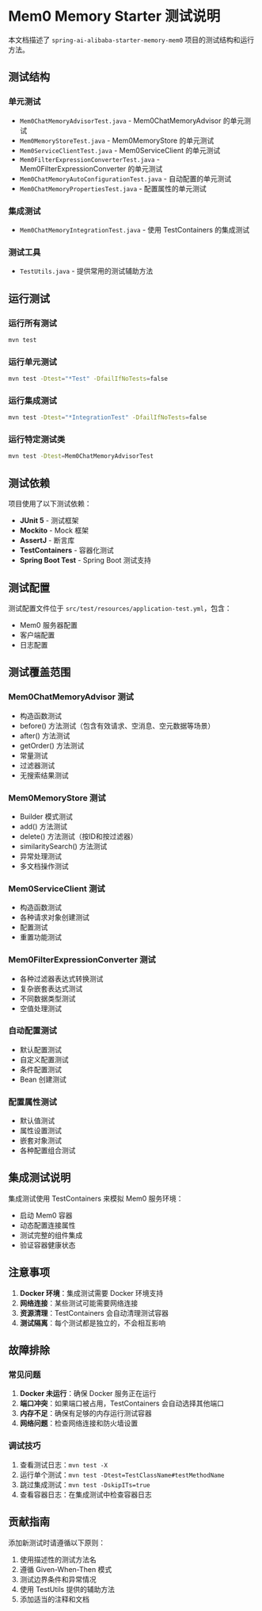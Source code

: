 # Mem0 Memory Starter 测试说明

本文档描述了 `spring-ai-alibaba-starter-memory-mem0` 项目的测试结构和运行方法。

## 测试结构

### 单元测试

- `Mem0ChatMemoryAdvisorTest.java` - Mem0ChatMemoryAdvisor 的单元测试
- `Mem0MemoryStoreTest.java` - Mem0MemoryStore 的单元测试
- `Mem0ServiceClientTest.java` - Mem0ServiceClient 的单元测试
- `Mem0FilterExpressionConverterTest.java` - Mem0FilterExpressionConverter 的单元测试
- `Mem0ChatMemoryAutoConfigurationTest.java` - 自动配置的单元测试
- `Mem0ChatMemoryPropertiesTest.java` - 配置属性的单元测试

### 集成测试

- `Mem0ChatMemoryIntegrationTest.java` - 使用 TestContainers 的集成测试

### 测试工具

- `TestUtils.java` - 提供常用的测试辅助方法

## 运行测试

### 运行所有测试

```bash
mvn test
```

### 运行单元测试

```bash
mvn test -Dtest="*Test" -DfailIfNoTests=false
```

### 运行集成测试

```bash
mvn test -Dtest="*IntegrationTest" -DfailIfNoTests=false
```

### 运行特定测试类

```bash
mvn test -Dtest=Mem0ChatMemoryAdvisorTest
```

## 测试依赖

项目使用了以下测试依赖：

- **JUnit 5** - 测试框架
- **Mockito** - Mock 框架
- **AssertJ** - 断言库
- **TestContainers** - 容器化测试
- **Spring Boot Test** - Spring Boot 测试支持

## 测试配置

测试配置文件位于 `src/test/resources/application-test.yml`，包含：

- Mem0 服务器配置
- 客户端配置
- 日志配置

## 测试覆盖范围

### Mem0ChatMemoryAdvisor 测试

- 构造函数测试
- before() 方法测试（包含有效请求、空消息、空元数据等场景）
- after() 方法测试
- getOrder() 方法测试
- 常量测试
- 过滤器测试
- 无搜索结果测试

### Mem0MemoryStore 测试

- Builder 模式测试
- add() 方法测试
- delete() 方法测试（按ID和按过滤器）
- similaritySearch() 方法测试
- 异常处理测试
- 多文档操作测试

### Mem0ServiceClient 测试

- 构造函数测试
- 各种请求对象创建测试
- 配置测试
- 重置功能测试

### Mem0FilterExpressionConverter 测试

- 各种过滤器表达式转换测试
- 复杂嵌套表达式测试
- 不同数据类型测试
- 空值处理测试

### 自动配置测试

- 默认配置测试
- 自定义配置测试
- 条件配置测试
- Bean 创建测试

### 配置属性测试

- 默认值测试
- 属性设置测试
- 嵌套对象测试
- 各种配置组合测试

## 集成测试说明

集成测试使用 TestContainers 来模拟 Mem0 服务环境：

- 启动 Mem0 容器
- 动态配置连接属性
- 测试完整的组件集成
- 验证容器健康状态

## 注意事项

1. **Docker 环境**：集成测试需要 Docker 环境支持
2. **网络连接**：某些测试可能需要网络连接
3. **资源清理**：TestContainers 会自动清理测试容器
4. **测试隔离**：每个测试都是独立的，不会相互影响

## 故障排除

### 常见问题

1. **Docker 未运行**：确保 Docker 服务正在运行
2. **端口冲突**：如果端口被占用，TestContainers 会自动选择其他端口
3. **内存不足**：确保有足够的内存运行测试容器
4. **网络问题**：检查网络连接和防火墙设置

### 调试技巧

1. 查看测试日志：`mvn test -X`
2. 运行单个测试：`mvn test -Dtest=TestClassName#testMethodName`
3. 跳过集成测试：`mvn test -DskipITs=true`
4. 查看容器日志：在集成测试中检查容器日志

## 贡献指南

添加新测试时请遵循以下原则：

1. 使用描述性的测试方法名
2. 遵循 Given-When-Then 模式
3. 测试边界条件和异常情况
4. 使用 TestUtils 提供的辅助方法
5. 添加适当的注释和文档
